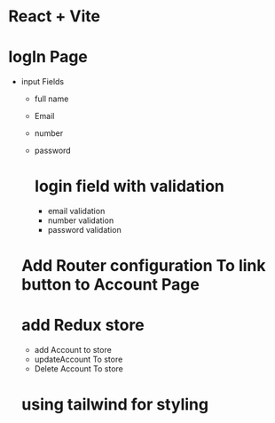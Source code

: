 # React + Vite

# logIn Page 
  - input Fields 
    - full name
    - Email
    - number
    - password

      # login field with validation 
       - email validation 
       - number validation 
       - password validation 
    
     # Add Router configuration To link button to Account Page
       
     # add Redux store 

      - add Account to store 
      - updateAccount To store 
      - Delete Account To store
    
    # using tailwind for styling 
     


